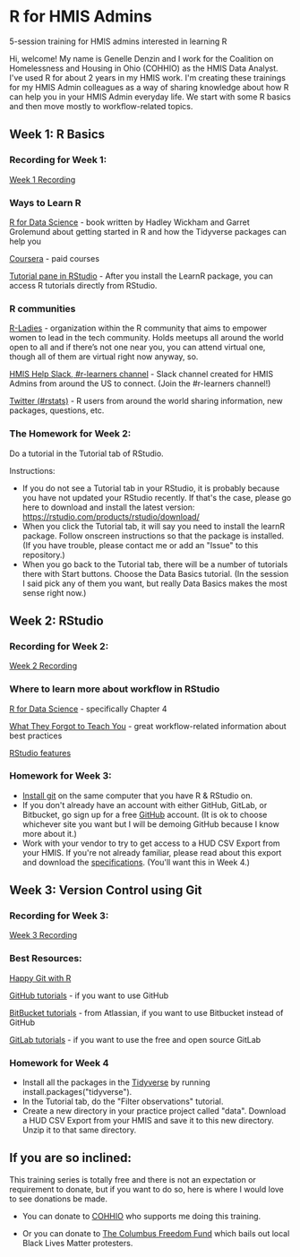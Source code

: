 # R for HMIS Admins
5-session training for HMIS admins interested in learning R

Hi, welcome! My name is Genelle Denzin and I work for the Coalition on Homelessness and Housing in Ohio (COHHIO) as the HMIS Data Analyst. I've used R for about 2 years in my HMIS work. I'm creating these trainings for my HMIS Admin colleagues as a way of sharing knowledge about how R can help you in your HMIS Admin everyday life. We start with some R basics and then move mostly to workflow-related topics.

## Week 1: R Basics


### Recording for Week 1:

[Week 1 Recording](https://transcripts.gotomeeting.com/#/s/0885c2ba654203fdcdf1ea00f1c6151cb7a8f6449bb477518d44c635edd4e3f5)

### Ways to Learn R

[R for Data Science](https://r4ds.had.co.nz/) - book written by Hadley Wickham and Garret Grolemund about getting started in R and how the Tidyverse packages can help you

[Coursera](https://www.coursera.org/courses?query=r) - paid courses

[Tutorial pane in RStudio](https://blog.rstudio.com/2020/02/25/rstudio-1-3-integrated-tutorials/) - After you install the LearnR package, you can access R tutorials directly from RStudio.

### R communities

[R-Ladies](https://rladies.org/) - organization within the R community that aims to empower women to lead in the tech community. Holds meetups all around the world open to all and if there’s not one near you, you can attend virtual one, though all of them are virtual right now anyway, so.

[HMIS Help Slack, #r-learners channel](https://join.slack.com/t/hmishelp/shared_invite/enQtNTEyMDA4MzA0MTYzLTlmNTUxMDYyYzFhNjI0M2E5NGZhODRjNWJlZjljM2MwMGI4NjQ0YzUyZTk2NGJjNDUxOWZlNWI2MDQ4MDUxNmM) - Slack channel created for HMIS Admins from around the US to connect. (Join the #r-learners channel!)

[Twitter (#rstats)](https://twitter.com/hashtag/rstats?src=hashtag_click) - 
R users from around the world sharing information, new packages, questions, etc.

### The Homework for Week 2:

Do a tutorial in the Tutorial tab of RStudio.

Instructions:

- If you do not see a Tutorial tab in your RStudio, it is probably because you have not updated your RStudio recently. If that's the case, please go here to download and install the latest version: https://rstudio.com/products/rstudio/download/ 
- When you click the Tutorial tab, it will say you need to install the learnR package. Follow onscreen instructions so that the package is installed. (If you have trouble, please contact me or add an "Issue" to this repository.)
- When you go back to the Tutorial tab, there will be a number of tutorials there with Start buttons. Choose the Data Basics tutorial. (In the session I said pick any of them you want, but really Data Basics makes the most sense right now.)

## Week 2: RStudio

### Recording for Week 2:

[Week 2 Recording](https://attendee.gotowebinar.com/recording/7189142892199735820)

### Where to learn more about workflow in RStudio

[R for Data Science](https://r4ds.had.co.nz/) - specifically Chapter 4

[What They Forgot to Teach You](https://rstats.wtf) - great workflow-related information about best practices

[RStudio features](https://rstudio.com/products/rstudio/features/)

### Homework for Week 3:

- [Install git](https://git-scm.com/download/win) on the same computer that you have R & RStudio on.
- If you don't already have an account with either GitHub, GitLab, or Bitbucket, go sign up for a free [GitHub](https://github.com/) account. (It is ok to choose whichever site you want but I will be demoing GitHub because I know more about it.)
- Work with your vendor to try to get access to a HUD CSV Export from your HMIS. If you're not already familiar, please read about this export and download the [specifications](https://hudhdx.info/VendorResources.aspx). (You'll want this in Week 4.) 

## Week 3: Version Control using Git

### Recording for Week 3:

[Week 3 Recording](https://attendee.gotowebinar.com/recording/7983181602632079106)

### Best Resources:

[Happy Git with R](https://happygitwithr.com/rstudio-see-git.html#rstudio-see-git)

[GitHub tutorials](https://guides.github.com/) - if you want to use GitHub 

[BitBucket tutorials](https://www.atlassian.com/git/tutorials) - from Atlassian, if you want to use Bitbucket instead of GitHub

[GitLab tutorials](https://docs.gitlab.com/ee/gitlab-basics/) - if you want to use the free and open source GitLab

### Homework for Week 4

- Install all the packages in the [Tidyverse](https://www.tidyverse.org/packages/) by running install.packages("tidyverse").
- In the Tutorial tab, do the "Filter observations" tutorial.
- Create a new directory in your practice project called "data". Download a HUD CSV Export from your HMIS and save it to this new directory. Unzip it to that same directory.

## If you are so inclined:

This training series is totally free and there is not an expectation or requirement to donate, but if you want to do so, here is where I would love to see donations be made.

- You can donate to [COHHIO](https://actionnetwork.org/fundraising/support-the-coalition-on-homelessness-and-housing-in-ohio) who supports me doing this training.

- Or you can donate to [The Columbus Freedom Fund](https://www.paypal.me/columbusfreedomfund) which bails out local Black Lives Matter protesters.
